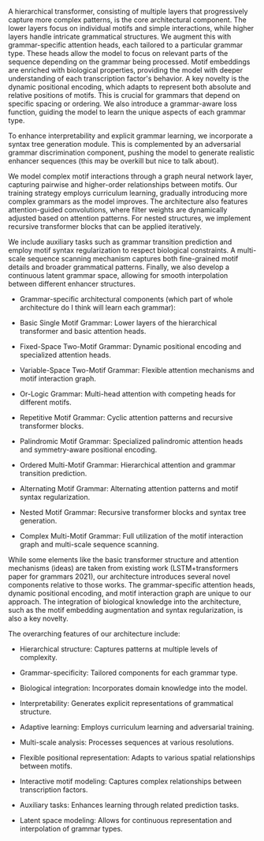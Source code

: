A hierarchical transformer, consisting of multiple layers that progressively capture more complex patterns, is the core architectural component. The lower layers focus on individual motifs and simple interactions, while higher layers handle intricate grammatical structures. We augment this with grammar-specific attention heads, each tailored to a particular grammar type. These heads allow the model to focus on relevant parts of the sequence depending on the grammar being processed. Motif embeddings are enriched with biological properties, providing the model with deeper understanding of each transcription factor's behavior. A key novelty is the dynamic positional encoding, which adapts to represent both absolute and relative positions of motifs. This is crucial for grammars that depend on specific spacing or ordering. We also introduce a grammar-aware loss function, guiding the model to learn the unique aspects of each grammar type.

To enhance interpretability and explicit grammar learning, we incorporate a syntax tree generation module. This is complemented by an adversarial grammar discrimination component, pushing the model to generate realistic enhancer sequences (this may be overkill but nice to talk about).

We model complex motif interactions through a graph neural network layer, capturing pairwise and higher-order relationships between motifs. Our training strategy employs curriculum learning, gradually introducing more complex grammars as the model improves. The architecture also features attention-guided convolutions, where filter weights are dynamically adjusted based on attention patterns. For nested structures, we implement recursive transformer blocks that can be applied iteratively.

We include auxiliary tasks such as grammar transition prediction and employ motif syntax regularization to respect biological constraints. A multi-scale sequence scanning mechanism captures both fine-grained motif details and broader grammatical patterns. Finally, we also develop a continuous latent grammar space, allowing for smooth interpolation between different enhancer structures.

- Grammar-specific architectural components (which part of whole architecture do I think will learn each grammar):

- Basic Single Motif Grammar: Lower layers of the hierarchical transformer and basic attention heads.

- Fixed-Space Two-Motif Grammar: Dynamic positional encoding and specialized attention heads.

- Variable-Space Two-Motif Grammar: Flexible attention mechanisms and motif interaction graph.

- Or-Logic Grammar: Multi-head attention with competing heads for different motifs.

- Repetitive Motif Grammar: Cyclic attention patterns and recursive transformer blocks.

- Palindromic Motif Grammar: Specialized palindromic attention heads and symmetry-aware positional encoding.

- Ordered Multi-Motif Grammar: Hierarchical attention and grammar transition prediction.

- Alternating Motif Grammar: Alternating attention patterns and motif syntax regularization.

- Nested Motif Grammar: Recursive transformer blocks and syntax tree generation.

- Complex Multi-Motif Grammar: Full utilization of the motif interaction graph and multi-scale sequence scanning.

While some elements like the basic transformer structure and attention mechanisms (ideas) are taken from existing work (LSTM+transformers paper for grammars 2021), our architecture introduces several novel components relative to those works. The grammar-specific attention heads, dynamic positional encoding, and motif interaction graph are unique to our approach. The integration of biological knowledge into the architecture, such as the motif embedding augmentation and syntax regularization, is also a key novelty.

The overarching features of our architecture include:

- Hierarchical structure: Captures patterns at multiple levels of complexity.
 
- Grammar-specificity: Tailored components for each grammar type.

- Biological integration: Incorporates domain knowledge into the model.

- Interpretability: Generates explicit representations of grammatical structure.

- Adaptive learning: Employs curriculum learning and adversarial training.

- Multi-scale analysis: Processes sequences at various resolutions.

- Flexible positional representation: Adapts to various spatial relationships between motifs.

- Interactive motif modeling: Captures complex relationships between transcription factors.

- Auxiliary tasks: Enhances learning through related prediction tasks.

- Latent space modeling: Allows for continuous representation and interpolation of grammar types.

